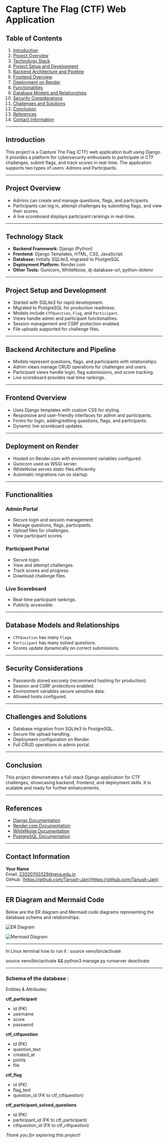 # Capture The Flag (CTF) Web Application

## Table of Contents

1. [Introduction](#introduction)  
2. [Project Overview](#project-overview)  
3. [Technology Stack](#technology-stack)  
4. [Project Setup and Development](#project-setup-and-development)  
5. [Backend Architecture and Pipeline](#backend-architecture-and-pipeline)  
6. [Frontend Overview](#frontend-overview)  
7. [Deployment on Render](#deployment-on-render)  
8. [Functionalities](#functionalities)  
9. [Database Models and Relationships](#database-models-and-relationships)  
10. [Security Considerations](#security-considerations)  
11. [Challenges and Solutions](#challenges-and-solutions)  
12. [Conclusion](#conclusion)  
13. [References](#references)  
14. [Contact Information](#contact-information)  

---

## Introduction

This project is a Capture The Flag (CTF) web application built using Django. It provides a platform for cybersecurity enthusiasts to participate in CTF challenges, submit flags, and track scores in real-time. The application supports two types of users: Admins and Participants.

---

## Project Overview

- Admins can create and manage questions, flags, and participants.
- Participants can log in, attempt challenges by submitting flags, and view their scores.
- A live scoreboard displays participant rankings in real-time.

---

## Technology Stack

- **Backend Framework:** Django (Python)  
- **Frontend:** Django Templates, HTML, CSS, JavaScript  
- **Database:** Initially SQLite3, migrated to PostgreSQL  
- **Deployment Platform:** Render.com  
- **Other Tools:** Gunicorn, WhiteNoise, dj-database-url, python-dotenv

---

## Project Setup and Development

- Started with SQLite3 for rapid development.
- Migrated to PostgreSQL for production readiness.
- Models include `CTFQuestion`, `Flag`, and `Participant`.
- Views handle admin and participant functionalities.
- Session management and CSRF protection enabled.
- File uploads supported for challenge files.

---

## Backend Architecture and Pipeline

- Models represent questions, flags, and participants with relationships.
- Admin views manage CRUD operations for challenges and users.
- Participant views handle login, flag submissions, and score tracking.
- Live scoreboard provides real-time rankings.

---

## Frontend Overview

- Uses Django templates with custom CSS for styling.
- Responsive and user-friendly interfaces for admin and participants.
- Forms for login, adding/editing questions, flags, and participants.
- Dynamic live scoreboard updates.

---

## Deployment on Render

- Hosted on Render.com with environment variables configured.
- Gunicorn used as WSGI server.
- WhiteNoise serves static files efficiently.
- Automatic migrations run on startup.

---

## Functionalities

### Admin Portal

- Secure login and session management.
- Manage questions, flags, participants.
- Upload files for challenges.
- View participant scores.

### Participant Portal

- Secure login.
- View and attempt challenges.
- Track scores and progress.
- Download challenge files.

### Live Scoreboard

- Real-time participant rankings.
- Publicly accessible.

---

## Database Models and Relationships

- `CTFQuestion` has many `Flag`s.
- `Participant` has many solved questions.
- Scores update dynamically on correct submissions.

---

## Security Considerations

- Passwords stored securely (recommend hashing for production).
- Session and CSRF protections enabled.
- Environment variables secure sensitive data.
- Allowed hosts configured.

---

## Challenges and Solutions

- Database migration from SQLite3 to PostgreSQL.
- Secure file upload handling.
- Deployment configuration on Render.
- Full CRUD operations in admin portal.

---

## Conclusion

This project demonstrates a full-stack Django application for CTF challenges, showcasing backend, frontend, and deployment skills. It is scalable and ready for further enhancements.

---

## References

- [Django Documentation](https://docs.djangoproject.com/)  
- [Render.com Documentation](https://render.com/docs)  
- [WhiteNoise Documentation](http://whitenoise.evans.io/en/stable/)  
- [PostgreSQL Documentation](https://www.postgresql.org/docs/)

---

## Contact Information

**Your Name**  
Email: 23020700329@reva.edu.in  
GitHub: [https://github.com/Tanush-Jain](https://github.com/Tanush-Jain)

---

## ER Diagram and Mermaid Code

Below are the ER diagram and Mermaid code diagrams representing the database schema and relationships:

![ER Diagram](ctf_er_diagram.png)

![Mermaid Diagram](mermiad_code.png)

---

In Linux terminal how to run it : 
source venv/bin/activate

source venv/bin/activate && python3 manage.py runserver
deactivate

---

### Schema of the database :

Entities & Attributes:

**ctf_participant**

- id (PK)
- username
- score
- password

**ctf_ctfquestion**

- id (PK)
- question_text
- created_at
- points
- file

**ctf_flag**

- id (PK)
- flag_text
- question_id (FK to ctf_ctfquestion)

**ctf_participant_solved_questions**

- id (PK)
- participant_id (FK to ctf_participant)
- ctfquestion_id (FK to ctf_ctfquestion)

*Thank you for exploring this project!*
